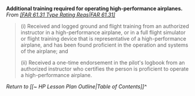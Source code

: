 **Additional training required for operating high-performance airplanes.**
*From [[FAR 61.31 Type Rating Reqs|FAR 61.31]](f)*
> (i) Received and logged ground and flight training from an authorized instructor in a high-performance airplane, or in a full flight simulator or flight training device that is representative of a high-performance airplane, and has been found proficient in the operation and systems of the airplane; and
> 
> (ii) Received a one-time endorsement in the pilot's logbook from an authorized instructor who certifies the person is proficient to operate a high-performance airplane.

*Return to [[~ HP Lesson Plan Outline|Table of Contents]]^*